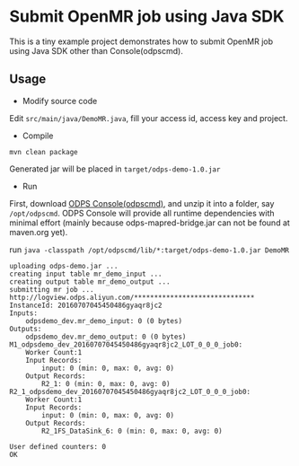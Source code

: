 # Submit OpenMR job using Java SDK

This is a tiny example project demonstrates how to submit OpenMR job using Java SDK other than Console(odpscmd).

## Usage

- Modify source code

Edit `src/main/java/DemoMR.java`, fill your access id, access key and project.

- Compile

`mvn clean package`

Generated jar will be placed in `target/odps-demo-1.0.jar`

- Run

First, download [ODPS Console(odpscmd)](https://docs-aliyun.cn-hangzhou.oss.aliyun-inc.com/cn/odps/0.0.90/assets/download/odpscmd_public.zip?spm=5176.doc27991.2.2.NhDlMO&file=odpscmd_public.zip), and unzip it into a folder, say `/opt/odpscmd`. ODPS Console will provide all runtime dependencies with minimal effort (mainly because odps-mapred-bridge.jar can not be found at maven.org yet).

run `java -classpath /opt/odpscmd/lib/*:target/odps-demo-1.0.jar DemoMR`

```
uploading odps-demo.jar ...
creating input table mr_demo_input ...
creating output table mr_demo_output ...
submitting mr job ...
http://logview.odps.aliyun.com/******************************
InstanceId: 20160707045450486gyaqr8jc2
Inputs:
    odpsdemo_dev.mr_demo_input: 0 (0 bytes)
Outputs:
    odpsdemo_dev.mr_demo_output: 0 (0 bytes)
M1_odpsdemo_dev_20160707045450486gyaqr8jc2_LOT_0_0_0_job0:
    Worker Count:1
    Input Records:
        input: 0 (min: 0, max: 0, avg: 0)
    Output Records:
        R2_1: 0 (min: 0, max: 0, avg: 0)
R2_1_odpsdemo_dev_20160707045450486gyaqr8jc2_LOT_0_0_0_job0:
    Worker Count:1
    Input Records:
        input: 0 (min: 0, max: 0, avg: 0)
    Output Records:
        R2_1FS_DataSink_6: 0 (min: 0, max: 0, avg: 0)

User defined counters: 0
OK
```

